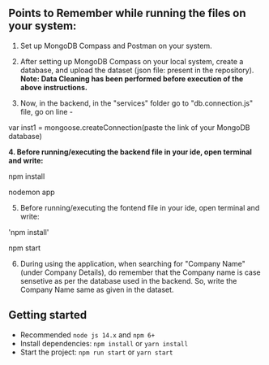 
## Points to Remember while running the files on your system:

1. Set up MongoDB Compass and Postman on your system.

2. After setting up MongoDB Compass on your local system, create a database, and upload the dataset (json file: present in the repository).
**Note: Data Cleaning has been performed before execution of the above instructions.**

3. Now, in the backend, in the "services" folder go to "db.connection.js" file, go on line -

var inst1 = mongoose.createConnection(paste the link of your MongoDB database)

**4. Before running/executing the backend file in your ide, open terminal and write:**

npm install

nodemon app

5. Before running/executing the fontend file in your ide, open terminal and write:

'npm install'

npm start

6. During using the application, when searching for "Company Name" (under Company Details), do remember that the Company name is case sensetive as per the database used in the backend. So, write the Company Name same as given in the dataset.

## Getting started

- Recommended `node js 14.x` and `npm 6+`
- Install dependencies: `npm install` or `yarn install`
- Start the project: `npm run start` or `yarn start`
